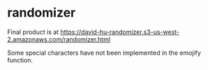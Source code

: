 # randomizer

Final product is at https://david-hu-randomizer.s3-us-west-2.amazonaws.com/randomizer.html

Some special characters have not been implemented in the emojify function.

